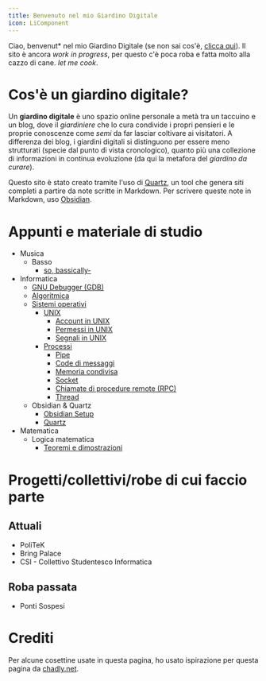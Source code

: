 ```yaml
---
title: Benvenuto nel mio Giardino Digitale
icon: LiComponent
---
```

Ciao, benvenut* nel mio Giardino Digitale (se non sai cos'è, [clicca qui](content/index.md#Cos'è%20un%20giardino%20digitale?)).
Il sito è ancora _work in progress_, per questo c'è poca roba e fatta molto alla cazzo di cane. _let me cook_.

# Cos'è un giardino digitale?

Un **giardino digitale** è uno spazio online personale a metà tra un taccuino e un blog, dove il _giardiniere_ che lo cura condivide i propri pensieri e le proprie conoscenze come _semi_ da far lasciar coltivare ai visitatori. A differenza dei blog, i giardini digitali si distinguono per essere meno strutturati (specie dal punto di vista cronologico), quanto più una collezione di informazioni in continua evoluzione (da qui la metafora del _giardino da curare_).

Questo sito è stato creato tramite l'uso di [Quartz](Quartz.md), un tool che genera siti completi a partire da note scritte in Markdown. Per scrivere queste note in Markdown, uso [Obsidian](https://obsidian.md/).

# Appunti e materiale di studio

- Musica
	- Basso
		- [so, bassically-](so,%20bassically-.md)
- Informatica
	- [GNU Debugger (GDB)](GNU%20Debugger%20(GDB).md)
	- [Algoritmica](Algoritmica.md)
	- [Sistemi operativi](Sistemi%20operativi.md)
		- [UNIX](UNIX.md)
			- [Account in UNIX](Account%20in%20UNIX.md)
			- [Permessi in UNIX](Permessi%20in%20UNIX.md)
			- [Segnali in UNIX](Segnali%20in%20UNIX.md)
		- [Processi](Processi.md)
			- [Pipe](Pipe.md)
			- [Code di messaggi](Code%20di%20messaggi.md)
			- [Memoria condivisa](Memoria%20condivisa.md)
			- [Socket](Socket.md)
			- [Chiamate di procedure remote (RPC)](Chiamate%20di%20procedure%20remote%20(RPC).md)
			- [Thread](Thread.md)
	- Obsidian & Quartz
		- [Obsidian Setup](Obsidian%20Setup.md)
		- [Quartz](Quartz.md)
- Matematica
	- Logica matematica
		- [Teoremi e dimostrazioni](Teoremi%20e%20dimostrazioni.md)

# Progetti/collettivi/robe di cui faccio parte

## Attuali

- PoliTeK
- Bring Palace
- CSI - Collettivo Studentesco Informatica

## Roba passata

- Ponti Sospesi

# Crediti

Per alcune cosettine usate in questa pagina, ho usato ispirazione per questa pagina da [chadly.net](https://www.chadly.net/).